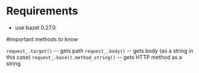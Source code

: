 # Requirements
 - use bazel 0.27.0

#important methods to know

`request_.target()` -- gets path
`request_.body()` -- gets body (as a string in this case)
`request_.base().method_string()` -- gets HTTP method as a string
